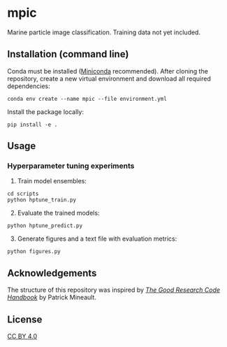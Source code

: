 # mpic

Marine particle image classification. Training data not yet included.

## Installation (command line)
Conda must be installed ([Miniconda](https://docs.conda.io/projects/conda/en/latest/glossary.html#miniconda-glossary) recommended). After cloning the repository, create a new virtual environment and download all required dependencies:
```
conda env create --name mpic --file environment.yml
```
Install the package locally:
```
pip install -e .
```

## Usage

### Hyperparameter tuning experiments

1. Train model ensembles:
```
cd scripts
python hptune_train.py
```

2. Evaluate the trained models:
```
python hptune_predict.py
```

3. Generate figures and a text file with evaluation metrics:
```
python figures.py
```

## Acknowledgements
The structure of this repository was inspired by *[The Good Research Code Handbook](https://goodresearch.dev/index.html)* by Patrick Mineault.

## License
[CC BY 4.0](https://creativecommons.org/licenses/by/4.0/)
